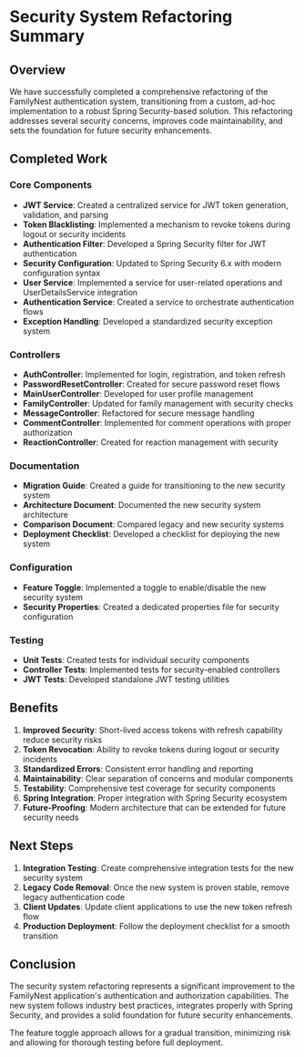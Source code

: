# Security System Refactoring Summary

## Overview

We have successfully completed a comprehensive refactoring of the FamilyNest authentication system, transitioning from a custom, ad-hoc implementation to a robust Spring Security-based solution. This refactoring addresses several security concerns, improves code maintainability, and sets the foundation for future security enhancements.

## Completed Work

### Core Components

- **JWT Service**: Created a centralized service for JWT token generation, validation, and parsing
- **Token Blacklisting**: Implemented a mechanism to revoke tokens during logout or security incidents
- **Authentication Filter**: Developed a Spring Security filter for JWT authentication
- **Security Configuration**: Updated to Spring Security 6.x with modern configuration syntax
- **User Service**: Implemented a service for user-related operations and UserDetailsService integration
- **Authentication Service**: Created a service to orchestrate authentication flows
- **Exception Handling**: Developed a standardized security exception system

### Controllers

- **AuthController**: Implemented for login, registration, and token refresh
- **PasswordResetController**: Created for secure password reset flows
- **MainUserController**: Developed for user profile management
- **FamilyController**: Updated for family management with security checks
- **MessageController**: Refactored for secure message handling
- **CommentController**: Implemented for comment operations with proper authorization
- **ReactionController**: Created for reaction management with security

### Documentation

- **Migration Guide**: Created a guide for transitioning to the new security system
- **Architecture Document**: Documented the new security system architecture
- **Comparison Document**: Compared legacy and new security systems
- **Deployment Checklist**: Developed a checklist for deploying the new system

### Configuration

- **Feature Toggle**: Implemented a toggle to enable/disable the new security system
- **Security Properties**: Created a dedicated properties file for security configuration

### Testing

- **Unit Tests**: Created tests for individual security components
- **Controller Tests**: Implemented tests for security-enabled controllers
- **JWT Tests**: Developed standalone JWT testing utilities

## Benefits

1. **Improved Security**: Short-lived access tokens with refresh capability reduce security risks
2. **Token Revocation**: Ability to revoke tokens during logout or security incidents
3. **Standardized Errors**: Consistent error handling and reporting
4. **Maintainability**: Clear separation of concerns and modular components
5. **Testability**: Comprehensive test coverage for security components
6. **Spring Integration**: Proper integration with Spring Security ecosystem
7. **Future-Proofing**: Modern architecture that can be extended for future security needs

## Next Steps

1. **Integration Testing**: Create comprehensive integration tests for the new security system
2. **Legacy Code Removal**: Once the new system is proven stable, remove legacy authentication code
3. **Client Updates**: Update client applications to use the new token refresh flow
4. **Production Deployment**: Follow the deployment checklist for a smooth transition

## Conclusion

The security system refactoring represents a significant improvement to the FamilyNest application's authentication and authorization capabilities. The new system follows industry best practices, integrates properly with Spring Security, and provides a solid foundation for future security enhancements.

The feature toggle approach allows for a gradual transition, minimizing risk and allowing for thorough testing before full deployment.







